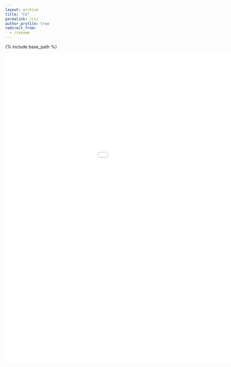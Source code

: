 ```yaml
---
layout: archive
title: "CV"
permalink: /cv/
author_profile: true
redirect_from:
  - /resume
---
```


{% include base_path %}

<center><embed src="../assets/CV_YING_TU_2406.pdf" width="1200" height="1000"></center>

